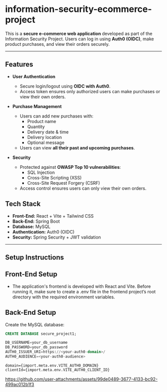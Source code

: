 ﻿# information-security-ecommerce-project

This is a **secure e-commerce web application** developed as part of the Information Security Project. Users can log in using **Auth0 (OIDC)**, make product purchases, and view their orders securely.

---

## **Features**

- **User Authentication**
  - Secure login/logout using **OIDC with Auth0**.
  - Access token ensures only authorized users can make purchases or view their own orders.
- **Purchase Management**
  - Users can add new purchases with:
    - Product name
    - Quantity
    - Delivery date & time
    - Delivery location
    - Optional message
  - Users can view **all their past and upcoming purchases**.

- **Security**
  - Protected against **OWASP Top 10 vulnerabilities**:
    - SQL Injection
    - Cross-Site Scripting (XSS)
    - Cross-Site Request Forgery (CSRF)
  - Access control ensures users can only view their own orders.
## **Tech Stack**

- **Front-End:** React + Vite + Tailwind CSS
- **Back-End:** Spring Boot
- **Database:** MySQL
- **Authentication:** Auth0 (OIDC)
- **Security:** Spring Security + JWT validation

---

## **Setup Instructions**

## Front-End Setup
- The application's frontend is developed with React and Vite. Before running it, make sure to create a .env file in the frontend project’s root directory with the required environment variables.

## Back-End Setup

Create the MySQL database:

```sql
CREATE DATABASE secure_project1;

DB_USERNAME=your_db_username
DB_PASSWORD=your_db_password
AUTH0_ISSUER_URI=https://<your-auth0-domain>/
AUTH0_AUDIENCE=<your-auth0-audience>

```

```
domain={import.meta.env.VITE_AUTH0_DOMAIN}
clientId={import.meta.env.VITE_AUTH0_CLIENT_ID}

```
https://github.com/user-attachments/assets/99de0489-3677-4133-bc92-499ac012b1f3






